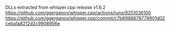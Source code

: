 DLLs extracted from whisper.cpp release v1.6.2 
https://github.com/ggerganov/whisper.cpp/actions/runs/9251036100
https://github.com/ggerganov/whisper.cpp/commit/c7b6988678779901d02ceba1a8212d2c9908956e
